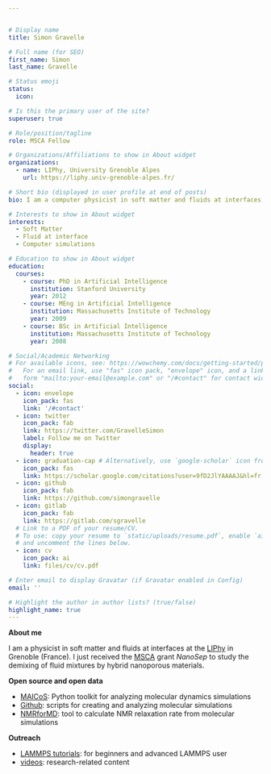 ```yaml
---


# Display name
title: Simon Gravelle

# Full name (for SEO)
first_name: Simon
last_name: Gravelle

# Status emoji
status:
  icon:

# Is this the primary user of the site?
superuser: true

# Role/position/tagline
role: MSCA Fellow

# Organizations/Affiliations to show in About widget
organizations:
  - name: LIPhy, University Grenoble Alpes
    url: https://liphy.univ-grenoble-alpes.fr/

# Short bio (displayed in user profile at end of posts)
bio: I am a computer physicist in soft matter and fluids at interfaces, currently at the ICP in Stuttgart (Germany), very soon at the LIPhy in Grenoble (France).

# Interests to show in About widget
interests:
  - Soft Matter
  - Fluid at interface
  - Computer simulations

# Education to show in About widget
education:
  courses:
    - course: PhD in Artificial Intelligence
      institution: Stanford University
      year: 2012
    - course: MEng in Artificial Intelligence
      institution: Massachusetts Institute of Technology
      year: 2009
    - course: BSc in Artificial Intelligence
      institution: Massachusetts Institute of Technology
      year: 2008

# Social/Academic Networking
# For available icons, see: https://wowchemy.com/docs/getting-started/page-builder/#icons
#   For an email link, use "fas" icon pack, "envelope" icon, and a link in the
#   form "mailto:your-email@example.com" or "/#contact" for contact widget.
social:
  - icon: envelope
    icon_pack: fas
    link: '/#contact'
  - icon: twitter
    icon_pack: fab
    link: https://twitter.com/GravelleSimon
    label: Follow me on Twitter
    display:
      header: true
  - icon: graduation-cap # Alternatively, use `google-scholar` icon from `ai` icon pack
    icon_pack: fas
    link: https://scholar.google.com/citations?user=9fD2JlYAAAAJ&hl=fr
  - icon: github
    icon_pack: fab
    link: https://github.com/simongravelle
  - icon: gitlab
    icon_pack: fab
    link: https://gitlab.com/sgravelle
  # Link to a PDF of your resume/CV.
  # To use: copy your resume to `static/uploads/resume.pdf`, enable `ai` icons in `params.yaml`,
  # and uncomment the lines below.
  - icon: cv
    icon_pack: ai
    link: files/cv/cv.pdf

# Enter email to display Gravatar (if Gravatar enabled in Config)
email: ''

# Highlight the author in author lists? (true/false)
highlight_name: true
---
```


**About me**

I am a physicist in soft matter and fluids at interfaces at the [LIPhy](https://liphy.univ-grenoble-alpes.fr/) in Grenoble (France). I just received the [MSCA](https://marie-sklodowska-curie-actions.ec.europa.eu/) grant *NanoSep* to study the demixing of fluid mixtures by hybrid nanoporous materials.

**Open source and open data**

* [MAICoS](https://maicos-devel.gitlab.io/maicos/index.html): Python toolkit for analyzing molecular dynamics simulations
* [Github](https://github.com/simongravelle/): scripts for creating and analyzing molecular
simulations
* [NMRforMD](https://nmrformd.readthedocs.io/en/latest/): tool to calculate NMR relaxation rate from molecular simulations

**Outreach**

* [LAMMPS tutorials](https://lammpstutorials.github.io): for beginners and advanced LAMMPS user
* [videos](https://www.youtube.com/@SimonGravelle): research-related content 
